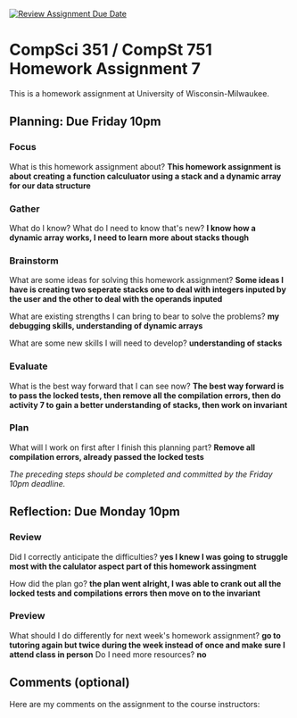 [![Review Assignment Due Date](https://classroom.github.com/assets/deadline-readme-button-24ddc0f5d75046c5622901739e7c5dd533143b0c8e959d652212380cedb1ea36.svg)](https://classroom.github.com/a/m0wdjEg9)
# CompSci 351 / CompSt 751 Homework Assignment 7

This is a homework assignment at University of Wisconsin-Milwaukee.

## Planning: Due Friday 10pm

### Focus

What is this homework assignment about?
**This homework assignment is about creating a function calculuator using a stack and a dynamic array for our data structure**

### Gather

What do I know?  What do I need to know that's new?
**I know how a dynamic array works, I need to learn more about stacks though**

### Brainstorm

What are some ideas for solving this homework assignment?
**Some ideas I have is creating two seperate stacks one to deal with integers inputed by the user and the other to deal with the operands inputed**

What are existing strengths I can bring to bear to solve the problems?
**my debugging skills, understanding of dynamic arrays**

What are some new skills I will need to develop?
**understanding of stacks**
### Evaluate

What is the best way forward that I can see now?
**The best way forward is to pass the locked tests, then remove all the compilation errors, then do activity 7 to gain a better understanding of stacks, then work on invariant**

### Plan

What will I work on first after I finish this planning part?
**Remove all compilation errors, already passed the locked tests**

*The preceding steps should be completed and committed by the
Friday 10pm deadline.*

## Reflection: Due Monday 10pm

### Review

Did I correctly anticipate the difficulties?
**yes I knew I was going to struggle most with the calulator aspect part of this homework assingment**

How did the plan go?
**the plan went alright, I was able to crank out all the locked tests and compilations errors then move on to the invariant**
### Preview

What should I do differently for next week's homework assignment?
**go to tutoring again but twice during the week instead of once and make sure I attend class in person**
Do I need more resources?
**no**
## Comments (optional)

Here are my comments on the assignment to the course instructors:
